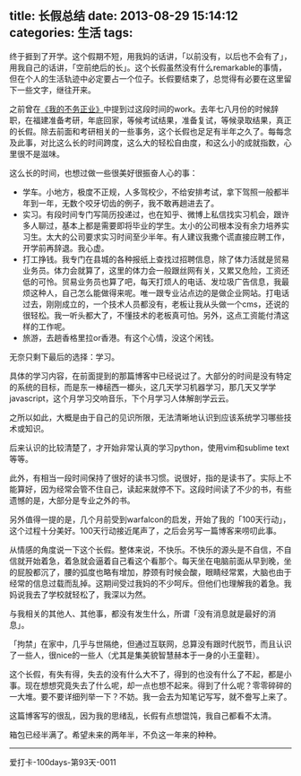 title: 长假总结
date: 2013-08-29 15:14:12
categories: 生活
tags:
---
终于捱到了开学。这个假期不短，用我妈的话讲，「以前没有，以后也不会有了」，用我自己的话讲，「空前绝后的长」。这个长假虽然没有什么remarkable的事情，但在个人的生活轨迹中必定要占一个位子。长假要结束了，总觉得有必要在这里留下一些文字，继往开来。

之前曾在[《我的不务正业》](http://zipperary.com/2013/07/13/wo-de-bu-wu-zheng-ye/)中提到过这段时间的work。去年七八月份的时候辞职，在福建准备考研，年底回家，等候考试结果，准备复试，等候录取结果，真正的长假。除去前面和考研相关的一些事务，这个长假也足足有半年之久了。每每念及此事，对比这么长的时间跨度，这么大的轻松自由度，和这么小的成就指数，心里很不是滋味。

这么长的时间，也想过做一些很美好很振奋人心的事：

* 学车。小地方，极度不正规，人多驾校少，不给安排考试，拿下驾照一般都半年到一年，无数个咬牙切齿的例子，我不敢再趟进去了。
* 实习。有段时间专门写简历投递过，也在知乎、微博上私信找实习机会，跟许多人聊过，基本上都是需要即将毕业的学生。太小的公司根本没有余力培养实习生。太大的公司要求实习时间至少半年。有人建议我撒个谎直接应聘工作，开学前再辞退。我心虚。
* 打工挣钱。我专门在县城的各种报纸上查找过招聘信息，除了体力活就是贸易业务员。体力会就算了，这里的体力会一般跟丝网有关，又累又危险，工资还低的可怜。贸易业务员也算了吧，每天打烦人的电话、发垃圾广告信息，我最烦这种人，自己怎么能做得来呢。唯一跟专业沾点边的是做企业网站。打电话过去，刚刚成立的，一个技术人员都没有，老板让我从头做一个cms，还说的很轻松。我一听头都大了，不懂技术的老板真可怕。另外，这点工资能付清这样的工作呢。
* 旅游，去趟香格里拉or香港。有这个心情，没这个闲钱。

<!--more-->

无奈只剩下最后的选择：学习。

具体的学习内容，在前面提到的那篇博客中已经说过了。大部分的时间是没有特定的系统的目标，而是东一棒槌西一榔头，这几天学习机器学习，那几天又学学javascript，这个月学习交响音乐，下个月学习人体解剖学云云。

之所以如此，大概是由于自己的见识所限，无法清晰地认识到应该系统学习哪些技术或知识。

后来认识的比较清楚了，才开始非常认真的学习python，使用vim和sublime text等等。

此外，有相当一段时间保持了很好的读书习惯。说很好，指的是读书了。实际上不能算好，因为经常会管不住自己，读起来就停不下。这段时间读了不少的书，有些遗憾的是，大部分是专业之外的书。

另外值得一提的是，几个月前受到warfalcon的启发，开始了我的「100天行动」，这个过程十分美好。100天行动接近尾声了，之后会另写一篇博客来唠叨此事。

从情感的角度说一下这个长假。整体来说，不快乐。不快乐的源头是不自信，不自信就开始着急，着急就会逼着自己看这个看那个。每天坐在电脑前面从早到晚，坐的屁股都沉了，腰的弧度也略有增加，脖颈有时候会酸，眼睛经常累，大脑也由于经常的信息过载而乱掉。这期间受过我妈的不少呵斥。但他们也理解我的着急。我妈说我去了学校就轻松了，我深以为然。

与我相关的其他人、其他事，都没有发生什么，所谓「没有消息就是最好的消息」。

「拘禁」在家中，几乎与世隔绝，但通过互联网，总算没有跟时代脱节，而且认识了一些人，很nice的一些人（尤其是集美貌智慧赫本于一身的小王童鞋）。

这个长假，有失有得，失去的没有什么大不了，得到的也没有什么了不起，都是小事。现在想想究竟失去了什么呢，却一点也想不起来。得到了什么呢？零零碎碎的一大堆。要不要详细列举一下？不妨。我一会去为知笔记写写，就不誊写上来了。

这篇博客写的很乱，因为我的思绪乱，长假有点想馄饨，我自己都看不太清。

箱包已经半满了。希望未来的两年半，不负这一年来的种种。

---
爱打卡-100days-第93天-0011
